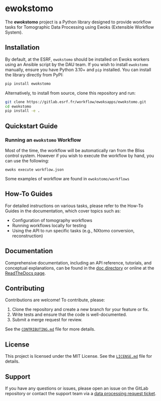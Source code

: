 # ewokstomo

The **ewokstomo** project is a Python library designed to provide workflow tasks for Tomographic Data Processing using Ewoks (Extensible Workflow System).

## Installation

By default, at the ESRF, `ewokstomo` should be installed on Ewoks workers using an Ansible script by the DAU team.
If you wish to install `ewokstomo` manually, ensure you have Python 3.10+ and `pip` installed. You can install the library directly from PyPI:

```sh
pip install ewokstomo
```

Alternatively, to install from source, clone this repository and run:

```sh
git clone https://gitlab.esrf.fr/workflow/ewoksapps/ewokstomo.git
cd ewokstomo
pip install -e .
```

## Quickstart Guide

### Running an `ewokstomo` Workflow

Most of the time, the workflow will be automatically ran from the Bliss control system.
However if you wish to execute the workflow by hand, you can use the following:

`ewoks execute workflow.json`

Some examples of workflow are found in `ewokstomo/workflows`

## How-To Guides

For detailed instructions on various tasks, please refer to the How-To Guides in the documentation, which cover topics such as:

- Configuration of tomography workflows
- Running workflows locally for testing
- Using the API to run specific tasks (e.g., NXtomo conversion, reconstruction)

## Documentation

Comprehensive documentation, including an API reference, tutorials, and conceptual explanations, can be found in the [doc directory](./doc) or online at the [ReadTheDocs page](https://ewokstomo.readthedocs.io).

## Contributing

Contributions are welcome! To contribute, please:

1. Clone the repository and create a new branch for your feature or fix.
2. Write tests and ensure that the code is well-documented.
3. Submit a merge request for review.

See the [`CONTRIBUTING.md`](./CONTRIBUTING.md) file for more details.

## License

This project is licensed under the MIT License. See the [`LICENSE.md`](./LICENSE.md) file for details.

## Support

If you have any questions or issues, please open an issue on the GitLab repository or contact the support team via a [data processing request ticket](https://requests.esrf.fr/plugins/servlet/desk/portal/41).
